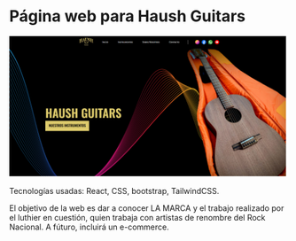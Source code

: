 # Página web para Haush Guitars
![](https://github.com/polsze/Haush-Guitars/blob/main/hs-bg.png)

Tecnologías usadas: React, CSS, bootstrap, TailwindCSS.

El objetivo de la web es dar a conocer LA MARCA y el trabajo realizado por el luthier en cuestión, quien trabaja con artistas de renombre del Rock Nacional. A fúturo, incluirá un e-commerce.


